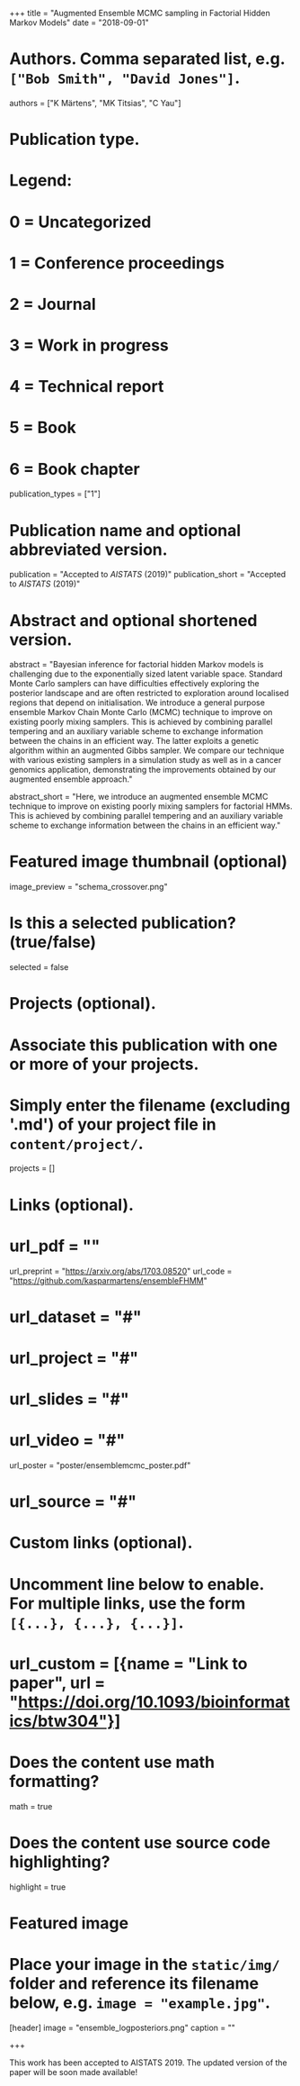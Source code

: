 +++
title = "Augmented Ensemble MCMC sampling in Factorial Hidden Markov Models"
date = "2018-09-01"

# Authors. Comma separated list, e.g. `["Bob Smith", "David Jones"]`.
authors = ["K Märtens", "MK Titsias", "C Yau"]

# Publication type.
# Legend:
# 0 = Uncategorized
# 1 = Conference proceedings
# 2 = Journal
# 3 = Work in progress
# 4 = Technical report
# 5 = Book
# 6 = Book chapter
publication_types = ["1"]

# Publication name and optional abbreviated version.
publication = "Accepted to *AISTATS* (2019)"
publication_short = "Accepted to *AISTATS* (2019)"

# Abstract and optional shortened version.
abstract = "Bayesian inference for factorial hidden Markov models is challenging due to the exponentially sized latent variable space. Standard Monte Carlo samplers can have difficulties effectively exploring the posterior landscape and are often restricted to exploration around localised regions that depend on initialisation. We introduce a general purpose ensemble Markov Chain Monte Carlo (MCMC) technique to improve on existing poorly mixing samplers. This is achieved by combining parallel tempering and an auxiliary variable scheme to exchange information between the chains in an efficient way. The latter exploits a genetic algorithm within an augmented Gibbs sampler. We compare our technique with various existing samplers in a simulation study as well as in a cancer genomics application, demonstrating the improvements obtained by our augmented ensemble approach."

abstract_short = "Here, we introduce an augmented ensemble MCMC technique to improve on existing poorly mixing samplers for factorial HMMs. This is achieved by combining parallel tempering and an auxiliary variable scheme to exchange information between the chains in an efficient way."

# Featured image thumbnail (optional)
image_preview = "schema_crossover.png"

# Is this a selected publication? (true/false)
selected = false

# Projects (optional).
#   Associate this publication with one or more of your projects.
#   Simply enter the filename (excluding '.md') of your project file in `content/project/`.
projects = []

# Links (optional).
# url_pdf = ""
url_preprint = "https://arxiv.org/abs/1703.08520"
url_code = "https://github.com/kasparmartens/ensembleFHMM"
# url_dataset = "#"
# url_project = "#"
# url_slides = "#"
# url_video = "#"
url_poster = "poster/ensemblemcmc_poster.pdf"
# url_source = "#"

# Custom links (optional).
#   Uncomment line below to enable. For multiple links, use the form `[{...}, {...}, {...}]`.
# url_custom = [{name = "Link to paper", url = "https://doi.org/10.1093/bioinformatics/btw304"}]

# Does the content use math formatting?
math = true

# Does the content use source code highlighting?
highlight = true

# Featured image
# Place your image in the `static/img/` folder and reference its filename below, e.g. `image = "example.jpg"`.
[header]
image = "ensemble_logposteriors.png"
caption = ""

+++

This work has been accepted to AISTATS 2019. The updated version of the paper will be soon made available!
